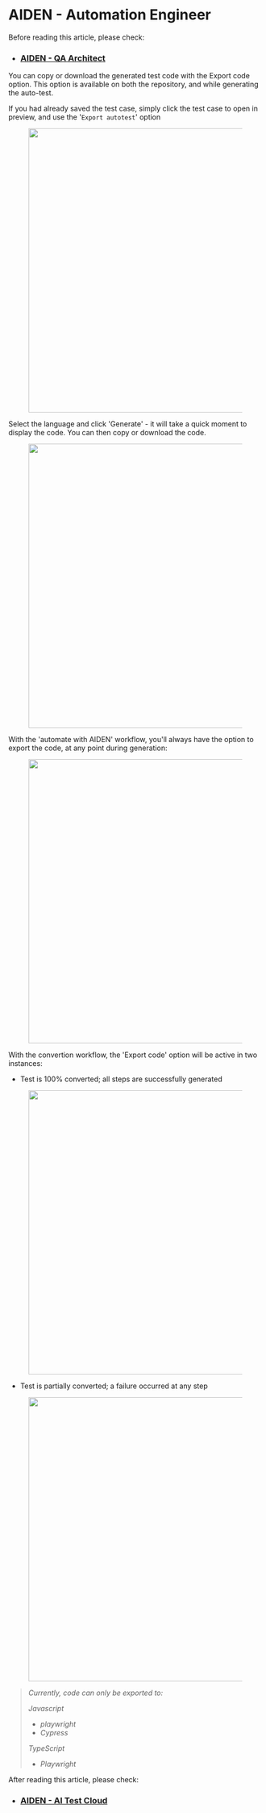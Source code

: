 # AIDEN - Automation Engineer

Before reading this article, please check:

* ### [AIDEN - QA Architect](aiden-qa-architect-1.md) <a href="#h_0807fd70b1" id="h_0807fd70b1"></a>

You can copy or download the generated test code with the Export code option. This option is available on both the repository, and while generating the auto-test.

If you had already saved the test case, simply click the test case to open in preview, and use the '`Export autotest`' option

<figure><img src="https://downloads.intercomcdn.com/i/o/wsaz8vex/1664204630/83bf46194384734e2960200c1d12/export%2Bconverted%2Bcase.png?expires=1758218400&#x26;signature=3f42f1f8fcd83295508cb135c7766aec699f097430ebe9b63d41ad436289bfa5&#x26;req=dSYhEst%2BmYdcWfMW3nq%2BgTd1xOTutM0Azf%2F7B6Df19MnZKseZxkY2%2FVK7EFc%0A4k%2BTmfAj0A8C0IU%2F1Nbeaon5ij8%3D%0A" alt="" width="563"><figcaption></figcaption></figure>

Select the language and click 'Generate' - it will take a quick moment to display the code. You can then copy or download the code.

<figure><img src="https://downloads.intercomcdn.com/i/o/wsaz8vex/1664204631/d2bdd3de6dd97b1c379bb8414d6f/53429.png?expires=1758218400&#x26;signature=81eb9031f95a3c57fd23de0787f822cdfe00bea714649c426e1505d957a037ef&#x26;req=dSYhEst%2BmYdcWPMW3nq%2BgUH8jiVskiZ0a6bXOCJZ13zLWheidlDo7HjdtozF%0AdAMLYu1YBd2t%2BT0eR6tP4S1pPLk%3D%0A" alt="" width="563"><figcaption></figcaption></figure>

With the 'automate with AIDEN' workflow, you'll always have the option to export the code, at any point during generation:

<figure><img src="https://downloads.intercomcdn.com/i/o/wsaz8vex/1664204633/9ad99d9e9aa63d8a2b67c6c0ead3/13491.png?expires=1758218400&#x26;signature=f76ed5b9188ba463f0afabf53590ca5499d7b18273a6023c75594d1d84a45d5e&#x26;req=dSYhEst%2BmYdcWvMW3nq%2BgUVBtCUix9tITE2ctuRzzUIZmTxTbGS0UXJBCKMk%0AY4TGxMHB3nyeA%2BC6QrQ123uTG6o%3D%0A" alt="" width="563"><figcaption></figcaption></figure>

With the convertion workflow, the 'Export code' option will be active in two instances:

* Test is 100% converted; all steps are successfully generated

<figure><img src="https://downloads.intercomcdn.com/i/o/wsaz8vex/1664204634/911463154c7a58ac0f7807c906a4/success%2Btest%2Bcase.png?expires=1758218400&#x26;signature=5c2a5bd1c4054d0350c2bb9ce8d66249920fb0d728126969f2b67b51785a6485&#x26;req=dSYhEst%2BmYdcXfMW3nq%2BgVhykjNI0oehsFUyNxaV3vyldWEvH4GloT1cyQUX%0Azm5FW7F1FBT0FehLwDmDee69bnU%3D%0A" alt="" width="563"><figcaption></figcaption></figure>

* Test is partially converted; a failure occurred at any step

<figure><img src="https://downloads.intercomcdn.com/i/o/wsaz8vex/1664204629/f5e68fc71f3a6a3efb70ff0b7d90/failed%2Btest%2Bexport.png?expires=1758218400&#x26;signature=c944d83e0784cc5bf58d5246b3ff0f303c4a77978f1b267af02739ec1916791a&#x26;req=dSYhEst%2BmYddUPMW3nq%2BgeCFLVamn1Q9NgZO8TY%2BeYv2GfGhVpxMiLifpQk2%0A6uLFvbQ%2B0Z2u5tA%2Fomct6El9YKw%3D%0A" alt="" width="563"><figcaption></figcaption></figure>

> _Currently, code can only be exported to:_
>
> _Javascript_
>
> * _playwright_
> * _Cypress_
>
> _TypeScript_
>
> * _Playwright_\
>   &#x20;

After reading this article, please check:

* ### [AIDEN - AI Test Cloud](aiden-ai-test-cloud.md) <a href="#h_6b86caf1a5" id="h_6b86caf1a5"></a>

